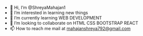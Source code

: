 - 👋 Hi, I’m @ShreyaMahajan1
- 👀 I’m interested in learning new things 
- 🌱 I’m currently learning WEB DEVELOPMENT 
- 💞️ I’m looking to collaborate on HTML CSS BOOTSTRAP REACT
- 📫 How to reach me mail at mahajanshreya792@gmail.com

<!---
ShreyaMahajan1/ShreyaMahajan1 is a ✨ special ✨ repository because its `README.md` (this file) appears on your GitHub profile.
You can click the Preview link to take a look at your changes.
--->
